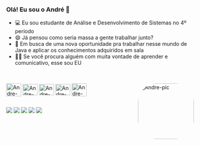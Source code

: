 ### Olá! Eu sou o André 👋

- 💻 Eu sou estudante de Análise e Desenvolvimento de Sistemas no 4º período
- 😄 Já pensou como seria massa a gente trabalhar junto? 
- 🤝 Em busca de uma nova oportunidade pra trabalhar nesse mundo de Java e aplicar os conhecimentos adquiridos em sala
- 🙋‍♂️ Se você procura alguém com muita vontade de aprender e comunicativo, esse sou EU 
 
 ##
 
<div style="display: inline_block"><br>
  <img align="center" alt="Andre-Java" height="35" width="40" src="https://cdn.jsdelivr.net/gh/devicons/devicon/icons/java/java-original.svg">
  <img align="center" alt="Andre-Spring" height="30" width="40" src="https://cdn.jsdelivr.net/gh/devicons/devicon/icons/spring/spring-original.svg">
  <img align="center" alt="Andre-HTML" height="30" width="40" src="https://cdn.jsdelivr.net/gh/devicons/devicon/icons/html5/html5-original.svg">
  <img align="center" alt="Andre-CSS" height="30" width="40" src="https://cdn.jsdelivr.net/gh/devicons/devicon/icons/css3/css3-original.svg">
  <img align="center" alt="Andre-BootStrap" height="35" width="40" src="https://cdn.jsdelivr.net/gh/devicons/devicon/icons/bootstrap/bootstrap-original.svg">
  <img align="right" alt="Andre-pic" height="150" style="border-radius:50px;" src="https://i.ibb.co/YcPN9GC/perfil.jpg">
</div>

 ##
 
<div> 
 <a href="https://wa.me/5581999982607" target="_blank"><img src="https://img.shields.io/badge/WhatsApp-25D366?style=for-the-badge&logo=whatsapp&logoColor=white" target="_blank"></a>
 <a href = "mailto:contatomagrego@gmail.com"><img src="https://img.shields.io/badge/Gmail-D14836?style=for-the-badge&logo=gmail&logoColor=white" target="_blank"></a>
 <a href="https://www.linkedin.com/in/andreluizscosta/" target="_blank"><img src="https://img.shields.io/badge/-LinkedIn-%230077B5?style=for-the-badge&logo=linkedin&logoColor=white" target="_blank"></a> 
 <a href="https://www.instagram.com/andremagrego/" target="_blank"><img src="https://img.shields.io/badge/Instagram-E4405F?style=for-the-badge&logo=instagram&logoColor=white" target="_blank"></a>
 <a href="https://twitter.com/AndreMagrego" target="_blank"><img src="https://img.shields.io/badge/Twitter-1DA1F2?style=for-the-badge&logo=twitter&logoColor=white" target="_blank"></a>
</div>
